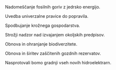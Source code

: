 Nadomeščanje fosilnih goriv z jedrsko energijo.

Uvedba univerzalne pravice do popravila.

Spodbujanje krožnega gospodarstva.

Strožji nadzor nad izvajanjem okoljskih predpisov.

Obnova in ohranjanje biodiverzitete.

Obnova in širitev zaščitenih gozdnih rezervatov.

Nasprotovali bomo gradnji vseh novih hidroelektrarn.
